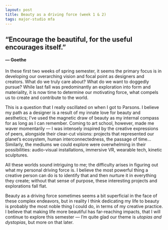 ```yaml
---
layout: post
title: Beauty as a driving force (week 1 & 2)
tags: major-studio mfa
---
```


## “Encourage the beautiful, for the useful encourages itself.” 
#### — Goethe

In these first two weeks of spring semester, it seems the primary focus is in developing our overarching vision and focal point as designers and creators. What do we truly care about? What do we want to doggedly pursue? While last fall was predominantly an exploration into form and materiality, it is now time to determine our motivating force, what compels us to create and contribute to the world. 

This is a question that I really oscillated on when I got to Parsons. I believe my path as a designer is a result of my innate love for beauty and aesthetics; I’ve used the magnetic draw of beauty as my internal compass for as long as I can remember. Coming to art school, however, made me waver momentarily — I was intensely inspired by the creative expressions of peers, alongside their clear-cut visions: projects that represented our planet’s ecosystem, human interconnectedness, the passage of time… Similarly, the mediums we could explore were overwhelming in their possibilities: audio-visual installations, immersive VR, wearable tech, kinetic sculptures.

All these worlds sound intriguing to me; the difficulty arises in figuring out what my personal driving force is. I believe the most powerful thing a creative person can do is to identify that and then nurture it in everything they create; without that sense of purpose, these interesting projects and explorations fall flat. 

Beauty as a driving force sometimes seems a bit superficial in the face of these complex endeavors, but in reality I think dedicating my life to beauty is probably the most noble thing I could do, in terms of my creative practice. I believe that making life more beautiful has far-reaching impacts, that I will continue to explore this semester — I’m quite glad our theme is *utopias and dystopias*, but more on that later. 